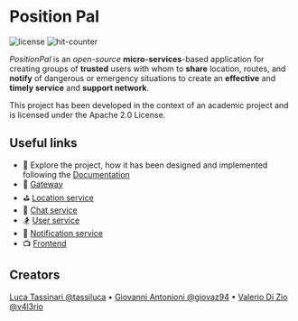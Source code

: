 # Position Pal

![license](https://img.shields.io/badge/Apache--2.0-green?style=for-the-badge)
![hit-counter](https://hits.seeyoufarm.com/api/count/incr/badge.svg?url=https%3A%2F%2Fgithub.com%2F{position-pal}1212%2Fhit-counter)

_PositionPal_ is an _open-source_ **micro-services**-based application for creating groups of **trusted** users with whom to **share** location, routes, and **notify** of dangerous or emergency situations to create an **effective** and **timely service** and **support network**.

This project has been developed in the context of an academic project and is licensed under the Apache 2.0 License.

## Useful links

- 📗 Explore the project, how it has been designed and implemented following the [Documentation](https://position-pal.github.io/)
- 🚪 [Gateway](https://github.com/position-pal/gateway)
- ⛳️ [Location service](https://github.com/position-pal/location-service)
- 💬 [Chat service](https://github.com/position-pal/chat-service)
- 🏂 [User service](https://github.com/position-pal/user-service)
- 📣 [Notification service](https://github.com/position-pal/notification-service)
- 📺 [Frontend](https://github.com/position-pal/gui)

## Creators

[Luca Tassinari @tassiluca](https://github.com/tassiLuca) • [Giovanni Antonioni @giovaz94](https://github.com/giovaz94) • [Valerio Di Zio @v4l3rio](https://github.com/v4l3rio)
